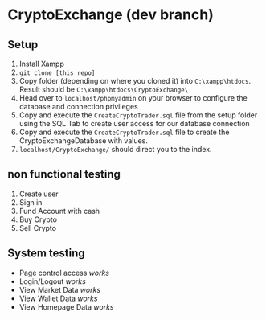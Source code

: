 # CryptoExchange (dev branch)

## Setup 

1. Install Xampp 
2. `git clone [this repo]` 
3. Copy folder (depending on where you cloned it) into `C:\xampp\htdocs`. Result should be `C:\xampp\htdocs\CryptoExchange\` 
4. Head over to `localhost/phpmyadmin` on your browser to configure the database and connection privileges 
5. Copy and execute the `CreateCryptoTrader.sql` file from the setup folder using the SQL Tab to create user access for our database connection
6. Copy and execute the `CreateCryptoTrader.sql` file to create the CryptoExchangeDatabase with values. 
7. `localhost/CryptoExchange/` should direct you to the index. 



## non functional testing

1. Create user
2. Sign in 
3. Fund Account with cash
4. Buy Crypto 
5. Sell Crypto 


## System testing

- Page control access *works*
- Login/Logout *works*
- View Market Data *works*
- View Wallet Data *works*
- View Homepage Data *works*
